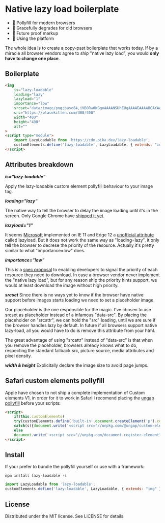 # Native lazy load boilerplate

* 🧱 Pollyfill for modern browsers
* 👵 Gracefully degrades for old browsers
* 🤖 Future proof markup
* 🚉 Using the platform

The whole idea is to create a copy-past boilerplate that works today. If by a miracle all browser vendors agree to ship "native lazy load", you would **only have to change one place**.


## Boilerplate
```html
<img 
    is="lazy-loadable" 
    loading="lazy" 
    lazyload="1" 
    importance="low" 
    srcset="data:image/png;base64,iVBORw0KGgoAAAANSUhEUgAAAAEAAAABCAYAAAAfFcSJAAAAEElEQVR42gEFAPr/AP///wAI/AL+Sr4t6gAAAABJRU5ErkJggg==" 
    src="https://placekitten.com/400/400" 
    width="400" 
    height="400" 
    alt=""
>
<script type="module">
    import LazyLoadable from 'https://cdn.pika.dev/lazy-loadable';
    customElements.define('lazy-loadable', LazyLoadable, { extends: "img" });
</script>
```

## Attributes breakdown

***is="lazy-loadable"***

Apply the lazy-loadable custom element pollyfill behaviour to your image tag.

***loading="lazy"***

The native way to tell the browser to delay the image loading until it's in the screen. Only Google Chrome have [shipped it yet](https://caniuse.com/#feat=loading-lazy-attr).

***lazyload="1"***

It seems [Microsoft](https://msdn.microsoft.com/en-us/ie/dn369270(v=vs.94)) implemented on IE 11 and Edge 12 a [unofficial attribute](https://caniuse.com/#feat=lazyload) called lazyload.
But it does not work the same way as "loading=lazy", it only tell the browser to decrese the priority of the resource. Actually it's pretty similar to what "importance=low" does.

***importance="low"***

This is a [spec proposal](https://wicg.github.io/priority-hints/) to enabling developers to signal the priority of each resource they need to download. In case a browser vendor never implement the "native lazy load", but for any reason ship the priority hints support, we would at least download the image without high priority.

***srcset***
Since there is no ways yet to know if the browser have native support before images starts loading we need to set a placeholder image.

Our placeholder is the one responsible for the magic. I've chosen to use srcset as placeholder instead of a infamous "data-src". By placing the placeholder on "srcattr", we can hold the "src" loading, until we are sure if the browser handles lazy by default. In future if all browsers support native lazy-load, all you would have to do is remove this attribute from your html.

The great advantage of using "srcattr" instead of "data-src" is that when you remove the placeholder, browsers already knows what to do, respecting the standard fallback src, picture source, media attributes and pixel density.

***width & height***
Explicitally declare the image size to avoid page jumps.

## Safari custom elements pollyfill

Apple have chosen to not ship a complete implementation of Custom elements V1, in order for it to work in Safari I recomend placing the [ungap pollyfill](https://github.com/ungap/custom-elements-builtin) before your scripts:

```html
<script>
    if(this.customElements)
    try{customElements.define('built-in',document.createElement('p').constructor,{'extends':'p'})}
    catch(s){document.write('<script src="//unpkg.com/@ungap/custom-elements-builtin"><\x2fscript>')}
    else
    document.write('<script src="//unpkg.com/document-register-element"><\x2fscript>');
</script>
````

## Install
If your prefer to bundle the pollyfill yourself or use with a framework:

```shell
npm install lazy-loadable -s
```

```javascript
import LazyLoadable from 'lazy-loadable';
customElements.define('lazy-loadable', LazyLoadable, { extends: "img" });
```

## License

Distributed under the MIT license. See LICENSE for details.
